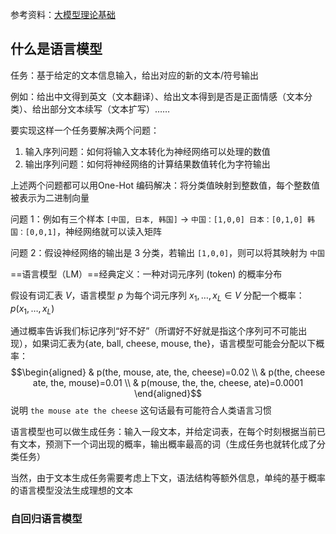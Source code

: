 参考资料：[大模型理论基础](https://datawhalechina.github.io/so-large-lm/)

## 什么是语言模型
任务：基于给定的文本信息输入，给出对应的新的文本/符号输出

例如：给出中文得到英文（文本翻译）、给出文本得到是否是正面情感（文本分类）、给出部分文本续写（文本扩写）……

要实现这样一个任务要解决两个问题：
1. 输入序列问题：如何将输入文本转化为神经网络可以处理的数值
2. 输出序列问题：如何将神经网络的计算结果数值转化为字符输出

上述两个问题都可以用One-Hot 编码解决：将分类值映射到整数值，每个整数值被表示为二进制向量

问题 1：例如有三个样本 `[中国, 日本, 韩国]` -> `中国：[1,0,0] 日本：[0,1,0] 韩国：[0,0,1]`，神经网络就可以读入矩阵 

问题 2：假设神经网络的输出是 3 分类，若输出 `[1,0,0]`，则可以将其映射为 `中国`

==语言模型（LM）==经典定义：一种对词元序列 (token) 的概率分布

假设有词汇表 $V$，语言模型 $p$ 为每个词元序列 $x_{1}, \dots, x_{L} \in V$ 分配一个概率：$p(x_{1},\dots,x_{L})$

通过概率告诉我们标记序列“好不好”（所谓好不好就是指这个序列可不可能出现），如果词汇表为{ate, ball, cheese, mouse, the}，语言模型可能会分配以下概率：
$$\begin{aligned}
& p(the, mouse, ate, the, cheese)=0.02
\\
& p(the, cheese ate, the, mouse)=0.01
\\
& p(mouse, the, the, cheese, ate)=0.0001
\end{aligned}$$
说明 `the mouse ate the cheese` 这句话最有可能符合人类语言习惯

语言模型也可以做生成任务：输入一段文本，并给定词表，在每个时刻根据当前已有文本，预测下一个词出现的概率，输出概率最高的词（生成任务也就转化成了分类任务）

当然，由于文本生成任务需要考虑上下文，语法结构等额外信息，单纯的基于概率的语言模型没法生成理想的文本

### 自回归语言模型

    